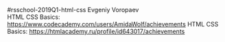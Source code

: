#rsschool-2019Q1-html-css
Evgeniy Voropaev  
HTML CSS Basics: https://www.codecademy.com/users/AmidaWolf/achievements
HTML CSS Basics: https://htmlacademy.ru/profile/id643017/achievements
